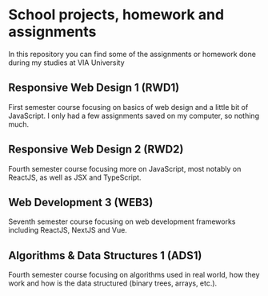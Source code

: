 # School projects, homework and assignments
In this repository you can find some of the assignments or homework done during my studies at VIA University

## Responsive Web Design 1 (RWD1)
First semester course focusing on basics of web design and a little bit of JavaScript.
I only had a few assignments saved on my computer, so nothing much.

## Responsive Web Design 2 (RWD2)
Fourth semester course focusing more on JavaScript, most notably on ReactJS, as well as JSX and TypeScript.

## Web Development 3 (WEB3)
Seventh semester course focusing on web development frameworks including ReactJS, NextJS and Vue.

## Algorithms & Data Structures 1 (ADS1)
Fourth semester course focusing on algorithms used in real world, how they work and how is the data structured (binary trees, arrays, etc.).
